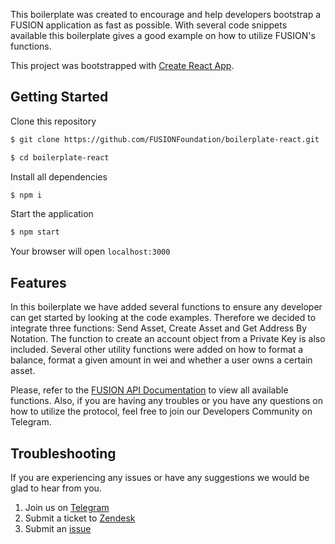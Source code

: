 This boilerplate was created to encourage and help developers bootstrap a FUSION application as fast as possible. With several code snippets available this boilerplate gives a good example on how to utilize FUSION's functions.

This project was bootstrapped with [Create React App](https://github.com/facebook/create-react-app).


## Getting Started

Clone this repository
```bash
$ git clone https://github.com/FUSIONFoundation/boilerplate-react.git
```
```bash
$ cd boilerplate-react
```
Install all dependencies
```bash
$ npm i
```
Start the application

```bash
$ npm start
```

Your browser will open ``localhost:3000``


## Features

In this boilerplate we have added several functions to ensure any developer can get started by looking at the code examples. 
Therefore we decided to integrate three functions: Send Asset, Create Asset and Get Address By Notation.
The function to create an account object from a Private Key is also included.
Several other utility functions were added on how to format a balance, format a given amount in wei and whether a user owns a certain asset.

Please, refer to the [FUSION API Documentation](https://fusionapi.readthedocs.io/en/latest/) to view all available functions.
Also, if you are having any troubles or you have any questions on how to utilize the protocol, feel free to join our Developers Community on Telegram.


## Troubleshooting

If you are experiencing any issues or have any suggestions we would be glad to hear from you.

1.  Join us on [Telegram](https://t.me/FsnDevCommunity)
1.  Submit a ticket to [Zendesk](https://fusionnetworks.zendesk.com/hc/en-us/requests/new)
1.  Submit an [issue](https://github.com/FUSIONFoundation/myfusionwallet/issues)
